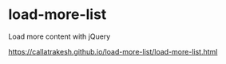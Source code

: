 # load-more-list
Load more content with jQuery

<a href="#">https://callatrakesh.github.io/load-more-list/load-more-list.html</a>
